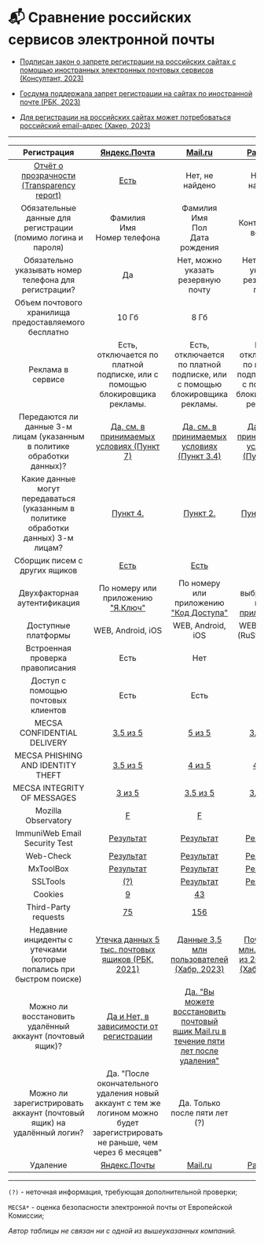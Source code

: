 # 📬 Сравнение российских сервисов электронной почты

- [Подписан закон о запрете регистрации на российских сайтах с помощью иностранных электронных почтовых сервисов (Консултант, 2023)](https://www.consultant.ru/law/hotdocs/81325.html)

- [Госдума поддержала запрет регистрации на сайтах по иностранной почте (РБК, 2023)](https://www.rbc.ru/politics/25/07/2023/64bfc8fb9a7947c021b5b289)

- [Для регистрации на российских сайтах может потребоваться российский email-адрес (Хакер, 2023)](https://xakep.ru/2023/07/25/russian-email/)

___

| Регистрация                                                                                                                                                                                | [Яндекс.Почта](https://passport.yandex.ru/registration)                                                                                                                   | [Mail.ru](https://account.mail.ru/signup)                                                                                        | [Рамблер](https://mail.rambler.ru/)                                                                                                |
|:------------------------------------------------------------------------------------------------------------------------------------------------------------------------------------------:|:-------------------------------------------------------------------------------------------------------------------------------------------------------------------------:|:--------------------------------------------------------------------------------------------------------------------------------:|:----------------------------------------------------------------------------------------------------------------------------------:|
| [Отчёт о прозрачности (Transparency report)](https://ru.wikipedia.org/wiki/%D0%9E%D1%82%D1%87%D1%91%D1%82_%D0%BE_%D0%BF%D1%80%D0%BE%D0%B7%D1%80%D0%B0%D1%87%D0%BD%D0%BE%D1%81%D1%82%D0%B8) | [Есть](https://yandex.ru/company/privacy/transparencyreport)                                                                                                              | Нет, не найдено                                                                                                                  | Нет, не найдено                                                                                                                    |
| Обязательные данные для регистрации (помимо логина и пароля)                                                                                                                               | Фамилия<br/>Имя<br/>Номер телефона                                                                                                                                                | Фамилия<br/>Имя<br/>Пол<br/>Дата рождения                                                                                                    | Контрольный вопрос                                                                                                                 |
| Обязательно указывать номер телефона для регистрации?                                                                                                                                      | Да                                                                                                                                                                        | Нет, можно указать резервную почту                                                                                               | Нет, можно указать резервную почту                                                                                                 |
| Объем почтового хранилища предоставляемого бесплатно                                                                                                                                       | 10 Гб                                                                                                                                                                     | 8 Гб                                                                                                                             | 5 Гб                                                                                                                               |
| Реклама в сервисе                                                                                                                                                                          | Есть, отключается по платной подписке, или с помощью блокировщика рекламы.                                                                                                | Есть, отключается по платной подписке, или с помощью блокировщика рекламы.                                                       | Есть, отключается по платной подписке, или с помощью блокировщика рекламы.                                                         |
| Передаются ли данные 3-м лицам (указанным в политике обработки данных)?                                                                                                                           | [Да, см. в принимаемых условиях (Пункт 7)](https://yandex.ru/legal/confidential/)                                                                                        | [Да, см. в принимаемых условиях (Пункт 3.4)](https://help.mail.ru/legal/terms/common/privacy)                                    | [Да, см. в принимаемых условиях (Пункт 3.4)](https://help.rambler.ru/legal/1142/?p=id)                                             |
| Какие данные могут передаваться (указанным в политике обработки данных) 3-м лицам?                                                                                                                          | [Пункт 4.](https://yandex.ru/legal/confidential/)                                                                                                                         | [Пункт 2.](https://help.mail.ru/legal/terms/common/privacy)                                                                      | [Пункт 3.1.2.](https://help.rambler.ru/legal/1142/?p=id)                                                                           |
| Сборщик писем с других ящиков                                                                                                                                                              | [Есть](https://yandex.ru/support/mail/web/preferences/collector.html)                                                                                                     | [Есть](https://e.mail.ru/settings/collector)                                                                                     | [Есть](https://help.rambler.ru/mail/mail-nastrojki-pochtovogo-yashika/2133/)                                                       |
| Двухфакторная аутентификация                                                                                                                                                               | По номеру или приложению ["Я.Ключ"](https://yandex.ru/support/id/authorization/twofa.html)                                                                              | По номеру или приложению ["Код Доступа"](https://vk.company/ru/press/releases/9468/)                                           | По выбранному вами [приложению](https://id.rambler.ru/account/two-factor-authn)                                                    |
| Доступные платформы                                                                                                                                                                        | WEB, Android, iOS                                                                                                                                                         | WEB, Android, iOS                                                                                                                | WEB, Android (RuStore/APK)                                                                                                         |
| Встроенная проверка правописания                                                                                                                                                           | Есть                                                                                                                                                                      | Нет                                                                                                                              | Нет                                                                                                                                |
| Доступ с помощью почтовых клиентов                                                                                                                                                         | Есть                                                                                                                                                                      | Есть                                                                                                                             | Есть                                                                                                                               |
| MECSA CONFIDENTIAL DELIVERY                                                                                                              | [3.5 из 5](https://mecsa.jrc.ec.europa.eu/en/finderRequest/343b85cb45107643b0a08e1399d757f2)                                                                              | [5 из 5](https://mecsa.jrc.ec.europa.eu/en/finderRequest/1085a30443162f5f62b08d05c6309285)                                       | [3.5 из 5](https://mecsa.jrc.ec.europa.eu/en/finderRequest/4dfcf9c1a87f1e48d5bba46b36387472)                                       |
| MECSA PHISHING AND IDENTITY THEFT                                                                                                         | [3.5 из 5](https://mecsa.jrc.ec.europa.eu/en/finderRequest/343b85cb45107643b0a08e1399d757f2)                                                                              | [4 из 5](https://mecsa.jrc.ec.europa.eu/en/finderRequest/1085a30443162f5f62b08d05c6309285)                                       | [4 из 5](https://mecsa.jrc.ec.europa.eu/en/finderRequest/4dfcf9c1a87f1e48d5bba46b36387472)                                         |
| MECSA INTEGRITY OF MESSAGES                                                                                                            | [3 из 5](https://mecsa.jrc.ec.europa.eu/en/finderRequest/343b85cb45107643b0a08e1399d757f2)                                                                                | [3.5 из 5](https://mecsa.jrc.ec.europa.eu/en/finderRequest/1085a30443162f5f62b08d05c6309285)                                     | [3.5 из 5](https://mecsa.jrc.ec.europa.eu/en/finderRequest/4dfcf9c1a87f1e48d5bba46b36387472)                                       |
| Mozilla Observatory                                                                                                                                   | [F](https://observatory.mozilla.org/analyze/mail.yandex.ru)                                                                                                               | [F](https://observatory.mozilla.org/analyze/mail.ru)                                                                             | [F](https://observatory.mozilla.org/analyze/rambler.ru)                                                                            |
| ImmuniWeb Email Security Test                                                                                                                                                              | [Результат](https://www.immuniweb.com/email/ya.ru/Y4QmyJih/)                                                                                                              | [Результат](https://www.immuniweb.com/email/inbox.ru/KTRjvCqf/)                                                                  | [Результат](https://www.immuniweb.com/email/rambler.ru/7KAhSkM4/)                                                                  |
| Web-Check                                                                                                                                                                                  | [Результат](https://web-check.as93.net/results/https%3A%2F%2Fmail.yandex.ru)                                                                                              | [Результат](https://web-check.as93.net/results/https%3A%2F%2Finbox.ru)                                                           | [Результат](https://web-check.as93.net/results/https%3A%2F%2Fmail.rambler.ru)                                                      |
| MxToolBox                                                                                                                                                                                  | [Результат](https://mxtoolbox.com/SuperTool.aspx?action=smtp%3amx.yandex.ru&run=toolpage)                                                                                 | [Результат](https://mxtoolbox.com/SuperTool.aspx?action=smtp%3amxs.mail.ru&run=toolpage)                                         | [Результат](https://mxtoolbox.com/SuperTool.aspx?action=smtp%3ainmx.rambler.ru&run=toolpage)                                       |
| SSLTools                                                                                                                                                                                   | [(?)](https://ssl-tools.net/mailservers/ya.ru)                                                                                                                            | [Результат](https://ssl-tools.net/mailservers/inbox.ru)                                                                          | [Результат](https://ssl-tools.net/mailservers/rambler.ru)                                                                          |
| Cookies                                                                                                                                                                                    | [9](https://webbkoll.dataskydd.net/en/results?url=http%3A%2F%2Fmail.yandex.ru)                                                                                            | [43](https://webbkoll.dataskydd.net/en/results?url=http%3A%2F%2Fmail.ru)                                                         | [55](https://webbkoll.dataskydd.net/en/results?url=http%3A%2F%2Frambler.ru)                                                        |
| Third-Party requests                                                                                                                                                                       | [75](https://webbkoll.dataskydd.net/en/results?url=http%3A%2F%2Fmail.yandex.ru)                                                                                           | [156](https://webbkoll.dataskydd.net/en/results?url=http%3A%2F%2Fmail.ru)                                                        | [95](https://webbkoll.dataskydd.net/en/results?url=http%3A%2F%2Frambler.ru)                                                        |
| Недавние инциденты с утечками (которые попались при быстром поиске)                                                                                                                        | [Утечка данных 5 тыс. почтовых ящиков (РБК, 2021)](https://web.archive.org/web/20230411115103/https:/www.rbc.ru/technology_and_media/12/02/2021/602645dc9a79472c62786d55) | [Данные 3,5 млн пользователей (Хабр, 2023)](https://web.archive.org/web/20230824113226/https:/habr.com/ru/news/710408/)          | [Почти 100 млн. паролей из 2012 года (Хабр, 2016)](https://web.archive.org/web/20230824113557/https:/habr.com/ru/articles/357176/) |
| Можно ли восстановить удалённый аккаунт (почтовый ящик)?                                                                                                                                   | [Да и Нет, в зависимости от регистрации](https://yandex.ru/support/id/delete.html?lang=ru)                                                                                | [Да. "Вы можете восстановить почтовый ящик Mail.ru в течение пяти лет после удаления"](https://help.mail.ru/mail/account/delete) | [Нет](https://help.rambler.ru/id/upravlenie_profilem/1672/)                                                                        |
| Можно ли зарегистрировать аккаунт (почтовый ящик) на удалённый логин?                                                                                                                      | Да. "После окончательного удаления новый аккаунт с тем же логином можно будет зарегистрировать не раньше, чем через 6 месяцев"                                            | Да. Только после пяти лет (?)                                                                                                    | [Нет](https://help.rambler.ru/id/upravlenie_profilem/1672/)                                                                        |
| Удаление                                                                                                                                                                                   | [Яндекс.Почты](https://passport.yandex.ru/profile/delete?mode=delete&origin=passport_profile)                                                                             | [Mail.ru](https://account.mail.ru/user/delete)                                                                                   | [Рамблер](https://id.rambler.ru/account/delete-profile)                                                                            |

___

`(?)` - неточная информация, требующая дополнительной проверки;

`MECSA*` - оценка безопасности электронной почты от Европейской Комиссии;

*Автор таблицы не связан ни с одной из вышеуказанных компаний.*
